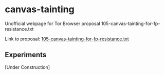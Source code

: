 # canvas-tainting

Unofficial webpage for Tor Browser proposal 105-canvas-tainting-for-fp-resistance.txt

Link to proposal: [105-canvas-tainting-for-fp-resistance.txt](https://gitlab.torproject.org/tpo/applications/tor-browser-spec/-/blob/master/proposals/105-canvas-tainting-for-fp-resistance.txt)

## Experiments

[Under Construction]
